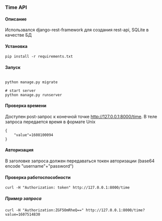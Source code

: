 ### Time API

#### Описание

Использвался django-rest-framework для создания rest-api, SQLite в качестве БД

#### Установка

```shell script
pip install -r requirements.txt
```

#### Запуск

```shell script

python manage.py migrate

# start server
python manage.py runserver
```

#### Проверка времени
Доступен post-запрос к конечной точке http://127.0.0.1:8000/time.
В теле запроса передается время в формате Unix
```example
{
    "value"=1608100094
}
```

#### Авторизация
В заголовке запроса должен передаваться токен авторизации (base64 encode "username"+"password")

#### Проверка работоспособности

```shell script
curl -H "Authorization: token" http://127.0.0.1:8000/time
```
##### Пример запроса
```shell script
curl -H "Authorization:ZGF5OmRheQ==" http://127.0.0.1:8000/time?value=1607514830
```